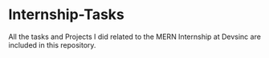 # Internship-Tasks
All the tasks and Projects I did related to the MERN Internship at Devsinc are included in this repository.
